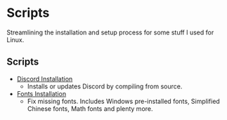 # Scripts
Streamlining the installation and setup process for some stuff I used for Linux.

## Scripts
- [Discord Installation](https://github.com/Kairos-T/Scripts/tree/main/Discord)
    - Installs or updates Discord by compiling from source. 
- [Fonts Installation](https://github.com/Kairos-T/Scripts/tree/main/Fonts)
    - Fix missing fonts. Includes Windows pre-installed fonts, Simplified Chinese fonts, Math fonts and plenty more.
